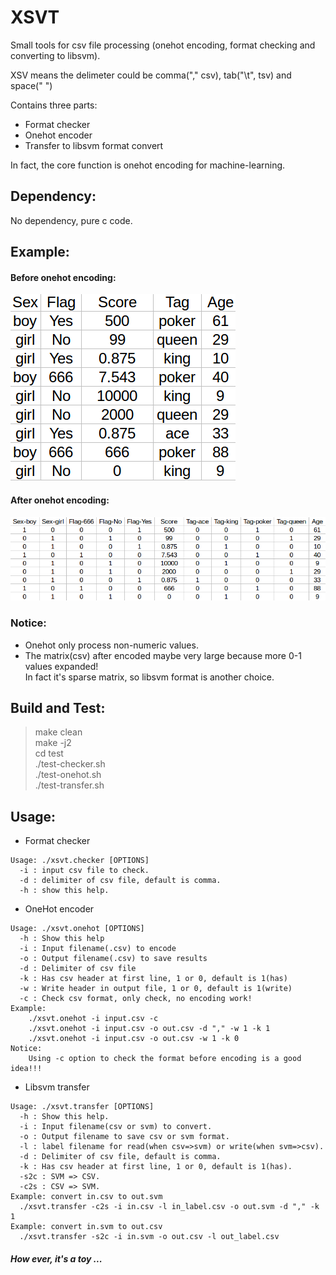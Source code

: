 # XSVT
Small tools for csv file processing (onehot encoding, format  checking and converting to libsvm).

XSV means the delimeter could be comma("," csv), tab("\t", tsv) and space(" ")

Contains three parts: 
 * Format checker  
 * Onehot encoder  
 * Transfer to libsvm format convert  
 
In fact, the core function is onehot encoding for machine-learning.

## Dependency:
No dependency, pure c code.

## Example:

#### Before onehot encoding:  
![Image text](https://github.com/alexloser/xsvt/blob/master/before.png)  

#### After onehot encoding:  
![Image text](https://github.com/alexloser/xsvt/blob/master/after.png)  

### Notice:
 * Onehot only process non-numeric values.  
 * The matrix(csv) after encoded maybe very large because more 0-1 values expanded!  
   In fact it's sparse matrix, so libsvm format is another choice.

 
## Build and Test:
> make clean  
> make -j2  
> cd test  
> ./test-checker.sh  
> ./test-onehot.sh  
> ./test-transfer.sh  

## Usage:
 * Format checker
```
Usage: ./xsvt.checker [OPTIONS]  
  -i : input csv file to check.  
  -d : delimiter of csv file, default is comma.  
  -h : show this help.    
```

 * OneHot encoder  
```
Usage: ./xsvt.onehot [OPTIONS]
  -h : Show this help
  -i : Input filename(.csv) to encode
  -o : Output filename(.csv) to save results
  -d : Delimiter of csv file
  -k : Has csv header at first line, 1 or 0, default is 1(has)
  -w : Write header in output file, 1 or 0, default is 1(write)
  -c : Check csv format, only check, no encoding work!
Example:
    ./xsvt.onehot -i input.csv -c
    ./xsvt.onehot -i input.csv -o out.csv -d "," -w 1 -k 1
    ./xsvt.onehot -i input.csv -o out.csv -w 1 -k 0
Notice:
    Using -c option to check the format before encoding is a good idea!!!
```

 * Libsvm transfer
```
Usage: ./xsvt.transfer [OPTIONS]
  -h : Show this help.
  -i : Input filename(csv or svm) to convert.
  -o : Output filename to save csv or svm format.
  -l : label filename for read(when csv=>svm) or write(when svm=>csv).
  -d : Delimiter of csv file, default is comma.
  -k : Has csv header at first line, 1 or 0, default is 1(has).
  -s2c : SVM => CSV.
  -c2s : CSV => SVM.
Example: convert in.csv to out.svm
  ./xsvt.transfer -c2s -i in.csv -l in_label.csv -o out.svm -d "," -k 1
Example: convert in.svm to out.csv
  ./xsvt.transfer -s2c -i in.svm -o out.csv -l out_label.csv
```

##### How ever, it's a toy ...  
 